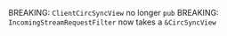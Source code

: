 BREAKING: `ClientCircSyncView` no longer `pub`
BREAKING: `IncomingStreamRequestFilter` now takes a `&CircSyncView`
